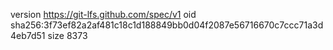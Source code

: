version https://git-lfs.github.com/spec/v1
oid sha256:3f73ef82a2af481c18c1d188849bb0d04f2087e56716670c7ccc71a3d4eb7d51
size 8373

